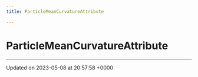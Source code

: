 ```yaml
---
title: ParticleMeanCurvatureAttribute

---
```


# ParticleMeanCurvatureAttribute





-------------------------------

Updated on 2023-05-08 at 20:57:58 +0000